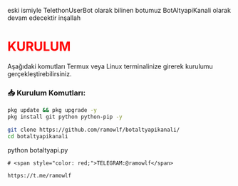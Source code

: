 eski ismiyle TelethonUserBot olarak bilinen botumuz BotAltyapiKanali olarak devam edecektir inşallah 

# <span style="color: red;">KURULUM</span>

Aşağıdaki komutları Termux veya Linux terminalinize girerek kurulumu gerçekleştirebilirsiniz.

### 📥 Kurulum Komutları:
```bash
pkg update && pkg upgrade -y
pkg install git python python-pip -y

git clone https://github.com/ramowlf/botaltyapikanali/
cd botaltyapikanali

```
python botaltyapi.py

```
# <span style="color: red;">TELEGRAM:@ramowlf</span>

https://t.me/ramowlf
